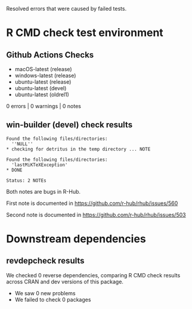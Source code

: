 Resolved errors that were caused by failed tests.

# R CMD check test environment

## Github Actions Checks

- macOS-latest (release)
- windows-latest (release)
- ubuntu-latest (release)
- ubuntu-latest (devel)
- ubuntu-latest (oldrel1)

0 errors | 0 warnings | 0 notes

## win-builder (devel) check results

```
Found the following files/directories:
  ''NULL''
* checking for detritus in the temp directory ... NOTE

Found the following files/directories:
  'lastMiKTeXException'
* DONE

Status: 2 NOTEs
```

Both notes are bugs in R-Hub.

First note is documented in <https://github.com/r-hub/rhub/issues/560>

Second note is documented in <https://github.com/r-hub/rhub/issues/503>

# Downstream dependencies

## revdepcheck results

We checked 0 reverse dependencies, comparing R CMD check results across CRAN and dev versions of this package.

 * We saw 0 new problems
 * We failed to check 0 packages
